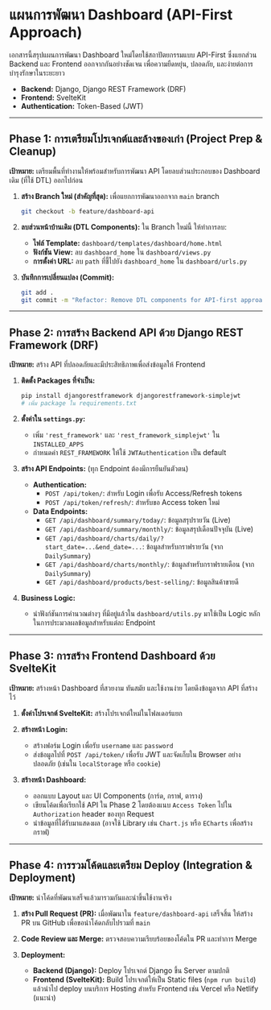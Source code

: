 # แผนการพัฒนา Dashboard (API-First Approach)

เอกสารนี้สรุปแผนการพัฒนา Dashboard ใหม่โดยใช้สถาปัตยกรรมแบบ API-First ซึ่งแยกส่วน Backend และ Frontend ออกจากกันอย่างชัดเจน เพื่อความยืดหยุ่น, ปลอดภัย, และง่ายต่อการบำรุงรักษาในระยะยาว

- **Backend:** Django, Django REST Framework (DRF)
- **Frontend:** SvelteKit
- **Authentication:** Token-Based (JWT)

---

## Phase 1: การเตรียมโปรเจกต์และล้างของเก่า (Project Prep & Cleanup)

**เป้าหมาย:** เตรียมพื้นที่ทำงานให้พร้อมสำหรับการพัฒนา API โดยลบส่วนประกอบของ Dashboard เดิม (ที่ใช้ DTL) ออกไปก่อน

1.  **สร้าง Branch ใหม่ (สำคัญที่สุด):** เพื่อแยกการพัฒนาออกจาก `main` branch
    ```bash
    git checkout -b feature/dashboard-api
    ```

2.  **ลบส่วนหน้าบ้านเดิม (DTL Components):** ใน Branch ใหม่นี้ ให้ทำการลบ:
    - **ไฟล์ Template:** `dashboard/templates/dashboard/home.html`
    - **ฟังก์ชัน View:** ลบ `dashboard_home` ใน `dashboard/views.py`
    - **การตั้งค่า URL:** ลบ `path` ที่ชี้ไปยัง `dashboard_home` ใน `dashboard/urls.py`

3.  **บันทึกการเปลี่ยนแปลง (Commit):**
    ```bash
    git add .
    git commit -m "Refactor: Remove DTL components for API-first approach"
    ```

---

## Phase 2: การสร้าง Backend API ด้วย Django REST Framework (DRF)

**เป้าหมาย:** สร้าง API ที่ปลอดภัยและมีประสิทธิภาพเพื่อส่งข้อมูลให้ Frontend

1.  **ติดตั้ง Packages ที่จำเป็น:**
    ```bash
    pip install djangorestframework djangorestframework-simplejwt
    # เพิ่ม package ใน requirements.txt
    ```

2.  **ตั้งค่าใน `settings.py`:**
    - เพิ่ม `'rest_framework'` และ `'rest_framework_simplejwt'` ใน `INSTALLED_APPS`
    - กำหนดค่า `REST_FRAMEWORK` ให้ใช้ `JWTAuthentication` เป็น default

3.  **สร้าง API Endpoints:** (ทุก Endpoint ต้องมีการยืนยันตัวตน)
    - **Authentication:**
        - `POST /api/token/`: สำหรับ Login เพื่อรับ Access/Refresh tokens
        - `POST /api/token/refresh/`: สำหรับขอ Access token ใหม่
    - **Data Endpoints:**
        - `GET /api/dashboard/summary/today/`: ข้อมูลสรุปรายวัน (Live)
        - `GET /api/dashboard/summary/monthly/`: ข้อมูลสรุปเดือนปัจจุบัน (Live)
        - `GET /api/dashboard/charts/daily/?start_date=...&end_date=...`: ข้อมูลสำหรับกราฟรายวัน (จาก `DailySummary`)
        - `GET /api/dashboard/charts/monthly/`: ข้อมูลสำหรับกราฟรายเดือน (จาก `DailySummary`)
        - `GET /api/dashboard/products/best-selling/`: ข้อมูลสินค้าขายดี

4.  **Business Logic:**
    - นำฟังก์ชันการคำนวณต่างๆ ที่มีอยู่แล้วใน `dashboard/utils.py` มาใช้เป็น Logic หลักในการประมวลผลข้อมูลสำหรับแต่ละ Endpoint

---

## Phase 3: การสร้าง Frontend Dashboard ด้วย SvelteKit

**เป้าหมาย:** สร้างหน้า Dashboard ที่สวยงาม ทันสมัย และใช้งานง่าย โดยดึงข้อมูลจาก API ที่สร้างไว้

1.  **ตั้งค่าโปรเจกต์ SvelteKit:** สร้างโปรเจกต์ใหม่ในโฟลเดอร์แยก

2.  **สร้างหน้า Login:**
    - สร้างฟอร์ม Login เพื่อรับ `username` และ `password`
    - ส่งข้อมูลไปที่ `POST /api/token/` เพื่อรับ JWT และจัดเก็บใน Browser อย่างปลอดภัย (เช่นใน `localStorage` หรือ `cookie`)

3.  **สร้างหน้า Dashboard:**
    - ออกแบบ Layout และ UI Components (การ์ด, กราฟ, ตาราง)
    - เขียนโค้ดเพื่อเรียกใช้ API ใน Phase 2 โดยต้องแนบ `Access Token` ไปใน `Authorization` header ของทุก Request
    - นำข้อมูลที่ได้รับมาแสดงผล (อาจใช้ Library เช่น `Chart.js` หรือ `ECharts` เพื่อสร้างกราฟ)

---

## Phase 4: การรวมโค้ดและเตรียม Deploy (Integration & Deployment)

**เป้าหมาย:** นำโค้ดที่พัฒนาเสร็จแล้วมารวมกันและนำขึ้นใช้งานจริง

1.  **สร้าง Pull Request (PR):** เมื่อพัฒนาใน `feature/dashboard-api` เสร็จสิ้น ให้สร้าง PR บน GitHub เพื่อขอนำโค้ดกลับไปรวมที่ `main`

2.  **Code Review และ Merge:** ตรวจสอบความเรียบร้อยของโค้ดใน PR และทำการ Merge

3.  **Deployment:**
    - **Backend (Django):** Deploy โปรเจกต์ Django ขึ้น Server ตามปกติ
    - **Frontend (SvelteKit):** Build โปรเจกต์ให้เป็น Static files (`npm run build`) แล้วนำไป deploy บนบริการ Hosting สำหรับ Frontend เช่น Vercel หรือ Netlify (แนะนำ)
